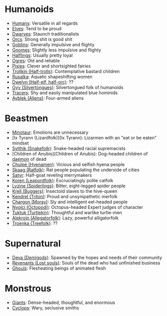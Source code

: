 # Humanoids

- [Humans](Humans): Versatile in all regards
- [Elves](Elves): Tend to be proud
- [Dwarves](Dwarves): Staunch traditionalists
- [Orcs](Orcs): Strong shit is good shit
- [Goblins](Goblins): Generally impulsive and flighty
- [Gnomes](Gnomes): Slightly less impulsive and flighty
- [Halflings](Halflings): Usually pretty loyal
- [Ogres](Ogres): Old and reliable
- [Pixies](Pixies): Clever and shortsighted fairies
- [Trollkin (Half-trolls)](Trollkin): Contemplative bastard children
- [Rusalka](Rusalka): Aquatic shapeshifting women
- [Dwelyn (Half-elf, half-orc)](Dwelyn): ??
- [Gyv (Silvertongues)](Gyv): Silvertongued folk of humanoids
- [Tracers](Tracers): Shy and easily manipulated blue hominids
- [Ayblek (Aliens)](Ayblek): Four-armed aliens

# Beastmen

- [Minotaur](Minotaur): Emotions are unnecessary
- [Ix Tyrann (Lizardfolk)](Ix Tyrann): Lizarmen with an "eat or be eaten" mindset
- [Sylthik (Snakefolk)](Sylthik): Snake-headed racial supremacists
- [Children of Anubis](Children of Anubis): Dog-headed children of [daemon](Daemons) of dead
- [Chulpe (Hyenamen)](Chulpe): Vicious and selfish hyena people
- [Skaag (Ratfolk)](Skaag): Rat people populating the underside of cities
- [Satyr](Satyr): Half-goat reveling merrymakers
- [Koren (Leapordfolk)](Koren): Excruciatingly polite catfolk 
- [Lyzine (Spiderlings)](Lyzine): Bitter, eight-legged spider people
- [Krell (Buggers)](Krell): Insectoid slaves to the hive-queen
- [Kendrel (Triton)](Kendrel): Proud and unsympathetic merfolk
- [Chargon (Moray)](Chargon): Sly and intelligent eel-headed people
- [Nyolci (Octopodi)](Nyolci): Octopus-headed Expert judges of character
- [Tuktuk (Turtlekin)](Tuktuk): Thoughtful and warlike turtle-men
- [Alekroin (Allegatorfolk)](Alekroin): Lazy, powerful alligatorfolk
- [Troenka (Treefolk)](Troenka): ??

# Supernatural

- [Deva (Demigods)](Deva): Spawned by the hopes and needs of their community
- [Revenants (Lost souls)](Revenants): Souls of the dead who had unfinished business
- [Ghouls](Ghouls): Flesheating beings of animated flesh

# Monstrous

- [Giants](Giants): Dense-headed, thoughtful, and enormous
- [Cyclops](Cyclops): Wary, seclusive smiths